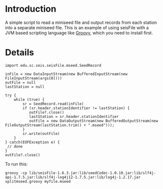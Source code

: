 # Introduction #

A simple script to read a miniseed file and output records from each station into a separate miniseed file. This is an example of using seisFile with a JVM based scripting language like [Groovy](http://groovy.codehaus.org), which you need to install first.


# Details #

```
import edu.sc.seis.seisFile.mseed.SeedRecord

inFile = new DataInputStream(new BufferedInputStream(new FileInputStream(args[0])))
outFile = null
lastStation = null

try {
    while (true) {
        sr = SeedRecord.read(inFile)
        if (sr.header.stationIdentifier != lastStation) {
           outFile?.close()
           lastStation = sr.header.stationIdentifier
           outFile = new DataOutputStream(new BufferedOutputStream(new FileOutputStream(lastStation.trim() + ".mseed")));
        }
        sr.write(outFile)
    }  
} catch(EOFException e) {
 // done
}
outFile?.close()
```

To run this:
```
groovy -cp lib/seisFile-1.6.3.jar:lib/seedCodec-1.0.10.jar:lib/slf4j-api-1.7.5.jar:lib/slf4j-log4j12-1.7.5.jar:lib/log4j-1.2.17.jar splitmseed.groovy myfile.mseed
```